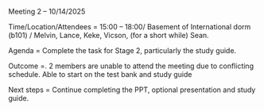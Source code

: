 Meeting 2 – 10/14/2025
	
Time/Location/Attendees 	= 15:00 – 18:00/ Basement of International dorm (b101)  / Melvin, Lance, Keke, Vicson, (for a short while) Sean.
	
Agenda 	= Complete the task for Stage 2, particularly the study guide. 
	
Outcome 	=. 2 members are unable to attend the meeting due to conflicting schedule. Able to start on the test bank and study guide
	
Next 	steps = Continue completing the PPT, optional presentation and study guide. 